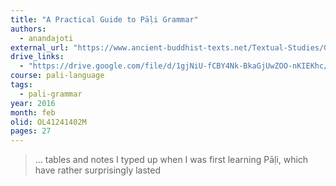 ```yaml
---
title: "A Practical Guide to Pāḷi Grammar"
authors:
  - anandajoti
external_url: "https://www.ancient-buddhist-texts.net/Textual-Studies/Grammar/Guide-to-Pali-Grammar.htm"
drive_links:
  - "https://drive.google.com/file/d/1gjNiU-fCBY4Nk-BkaGjUwZOO-nKIEKhc/view?usp=drivesdk"
course: pali-language
tags:
  - pali-grammar
year: 2016
month: feb
olid: OL41241402M
pages: 27
---
```


> … tables and notes I typed up when I was first learning Pāḷi, which have rather surprisingly lasted
